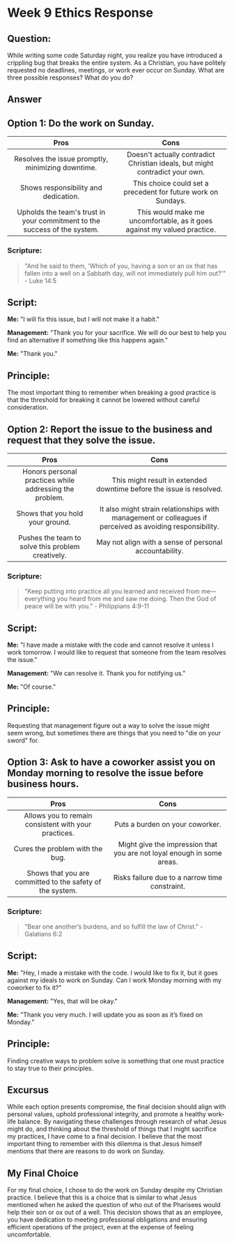 # Week 9 Ethics Response
## Question:
While writing some code Saturday night, you realize you have introduced a crippling bug that breaks the entire system. As a Christian, you have politely requested no deadlines, meetings, or work ever occur on Sunday. What are three possible responses? What do you do?

## **Answer**
## Option 1: Do the work on Sunday.

| Pros  | Cons |
| :---: | :---: |
| Resolves the issue promptly, minimizing downtime.  |Doesn't actually contradict Christian ideals, but might contradict your own.|
| Shows responsibility and dedication.  |This choice could set a precedent for future work on Sundays.|
| Upholds the team's trust in your commitment to the success of the system. | This would make me uncomfortable, as it goes against my valued practice.|

### Scripture:
>"And he said to them, 'Which of you, having a son or an ox that has fallen into a well on a Sabbath day, will not immediately pull him out?'" - Luke 14:5

## **Script:**
**Me:** "I will fix this issue, but I will not make it a habit."

**Management:** "Thank you for your sacrifice. We will do our best to help you find an alternative if something like this happens again."

**Me:** "Thank you."

## Principle:
The most important thing to remember when breaking a good practice is that the threshold for breaking it cannot be lowered without careful consideration.

## Option 2: Report the issue to the business and request that they solve the issue.

| Pros  | Cons |
| :---: | :---: |
|Honors personal practices while addressing the problem.|This might result in extended downtime before the issue is resolved.|
|Shows that you hold your ground.|It also might strain relationships with management or colleagues if perceived as avoiding responsibility.|
|Pushes the team to solve this problem creatively.|May not align with a sense of personal accountability.|

### Scripture:
>"Keep putting into practice all you learned and received from me—everything you heard from me and saw me doing. Then the God of peace will be with you." - Philippians 4:9-11

## **Script:**
**Me:** "I have made a mistake with the code and cannot resolve it unless I work tomorrow. I would like to request that someone from the team resolves the issue."

**Management:** "We can resolve it. Thank you for notifying us."

**Me:** "Of course."

## Principle:
Requesting that management figure out a way to solve the issue might seem wrong, but sometimes there are things that you need to "die on your sword" for.

## Option 3: Ask to have a coworker assist you on Monday morning to resolve the issue before business hours.
| Pros  | Cons |
| :---: | :---: |
|Allows you to remain consistent with your practices.|Puts a burden on your coworker.|
|Cures the problem with the bug.|Might give the impression that you are not loyal enough in some areas.|
|Shows that you are committed to the safety of the system.|Risks failure due to a narrow time constraint.|

### Scripture:
>"Bear one another’s burdens, and so fulfill the law of Christ." - Galatians 6:2

## **Script:**
**Me:** "Hey, I made a mistake with the code. I would like to fix it, but it goes against my ideals to work on Sunday. Can I work Monday morning with my coworker to fix it?"

**Management:** "Yes, that will be okay."

**Me:** "Thank you very much. I will update you as soon as it’s fixed on Monday."

## Principle:
Finding creative ways to problem solve is something that one must practice to stay true to their principles.

## **Excursus**
While each option presents compromise, the final decision should align with personal values, uphold professional integrity, and promote a healthy work-life balance. By navigating these challenges through research of what Jesus might do, and thinking about the threshold of things that I might sacrifice my practices, I have come to a final decision. I believe that the most important thing to remember with this dilemma is that Jesus himself mentions that there are reasons to do work on Sunday.

## **My Final Choice**
For my final choice, I chose to do the work on Sunday despite my Christian practice. I believe that this is a choice that is similar to what Jesus mentioned when he asked the question of who out of the Pharisees would help their son or ox out of a well. This decision shows that as an employee, you have dedication to meeting professional obligations and ensuring efficient operations of the project, even at the expense of feeling uncomfortable.
